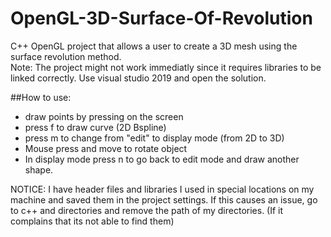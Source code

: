 # OpenGL-3D-Surface-Of-Revolution
C++ OpenGL project that allows a user to create a 3D mesh using the surface revolution method.      
Note: The project might not work immediatly since it requires libraries to be linked correctly. Use visual studio 2019 and open the solution.    

##How to use:
- draw points by pressing on the screen
- press f to draw curve (2D Bspline)
- press m to change from "edit" to display mode (from 2D to 3D)
- Mouse press and move to rotate object
- In display mode press n to go back to edit mode and draw another shape.


NOTICE: I have header files and libraries I used in special locations on my machine and saved them in the project settings. If this causes an issue, go to c++ and directories and remove the path of my directories. (If it complains that its not able to find them)

